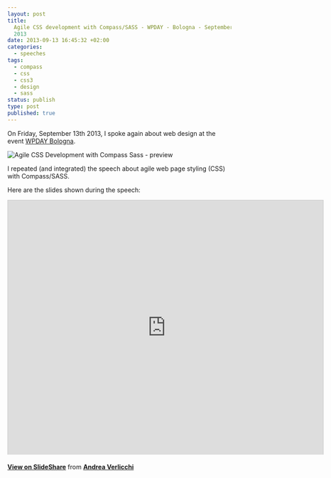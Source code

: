 ```yaml
---
layout: post
title:
  Agile CSS development with Compass/SASS - WPDAY - Bologna - September 13th
  2013
date: 2013-09-13 16:45:32 +02:00
categories:
  - speeches
tags:
  - compass
  - css
  - css3
  - design
  - sass
status: publish
type: post
published: true
---
```


On Friday, September 13th 2013, I spoke again about web design at the event [WPDAY Bologna](http://www.wpday.it "WPDAY Bologna").

![](/assets/post-images/Agile-CSS-Development-with-Compass-Sass-preview.jpeg "Agile CSS Development with Compass Sass - preview")

I repeated (and integrated) the speech about agile web page styling (CSS) with Compass/SASS.

Here are the slides shown during the speech:

<iframe style="border: 1px solid #CCC; border-width: 1px 1px 0; margin-bottom: 5px;" src="http://www.slideshare.net/slideshow/embed_code/15433271" height="572" width="710" allowfullscreen="" frameborder="0" marginwidth="0" marginheight="0" scrolling="no"></iframe>

**[View on SlideShare](http://www.slideshare.net/verlok/agile-css-development-with-compass "Agile css development with Compass/SASS on SlideShare")** from **[Andrea Verlicchi](http://www.slideshare.net/verlok)**
